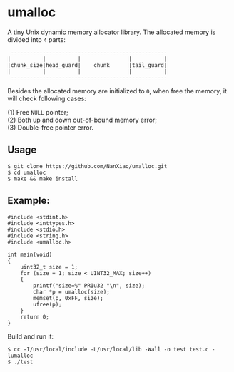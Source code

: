 # umalloc
A tiny Unix dynamic memory allocator library. The allocated memory is divided into `4` parts:  

	 -------------------------------------------------
	|          |          |               |          |
	|chunk_size|head_guard|    chunk      |tail_guard|
	|          |          |               |          |
     ------------------------------------------------- 
Besides the allocated memory are initialized to `0`, when free the memory, it will check following cases:  

(1) Free `NULL` pointer;  
(2) Both up and down out-of-bound memory error;  
(3) Double-free pointer error.  

## Usage 
	$ git clone https://github.com/NanXiao/umalloc.git
	$ cd umalloc
	$ make && make install

## Example:  

	#include <stdint.h>
	#include <inttypes.h>
	#include <stdio.h>
	#include <string.h>
	#include <umalloc.h>

	int main(void)
	{
    	uint32_t size = 1;
    	for (size = 1; size < UINT32_MAX; size++)
    	{
			printf("size=%" PRIu32 "\n", size);
        	char *p = umalloc(size);
			memset(p, 0xFF, size);
        	ufree(p);
    	}
    	return 0;
	}

Build and run it:  

	$ cc -I/usr/local/include -L/usr/local/lib -Wall -o test test.c -lumalloc
	$ ./test

